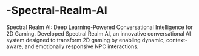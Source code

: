# -Spectral-Realm-AI
Spectral Realm AI: Deep Learning-Powered Conversational Intelligence for 2D Gaming. Developed Spectral Realm AI, an innovative conversational AI system designed to transform 2D gaming by enabling dynamic, context-aware, and emotionally responsive NPC interactions. 
